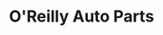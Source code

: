 ---
title: "O'Reilly Auto Parts"
url: /tulsa/oreilly-auto-parts-east-91st-street-south/
shop: shop
---